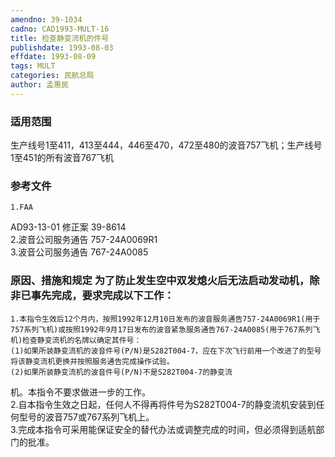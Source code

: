 ```yaml
---
amendno: 39-1034  
cadno: CAD1993-MULT-16  
title: 检查静变流机的件号  
publishdate: 1993-08-03  
effdate: 1993-08-09  
tags: MULT  
categories: 民航总局  
author: 孟惠民  
---
```

  
### 适用范围  
生产线号1至411，413至444，446至470，472至480的波音757飞机；生产线号1至451的所有波音767飞机  
  
<!--more-->  
### 参考文件  
    1.FAA  
AD93-13-01 修正案 39-8614  
    2.波音公司服务通告 757-24A0069R1  
    3.波音公司服务通告 767-24A0085  
  
### 原因、措施和规定 为了防止发生空中双发熄火后无法启动发动机，除非已事先完成，要求完成以下工作：  
    1.本指令生效后12个月内，按照1992年12月10日发布的波音服务通告757-24A0069R1(用于757系列飞机)或按照1992年9月17日发布的波音紧急服务通告767-24A0085(用于767系列飞机)检查静变流机的名牌以确定其件号：  
    (1)如果所装静变流机的波音件号(P/N)是S282T004-7，应在下次飞行前用一个改进了的型号将该静变流机更换并按照服务通告完成操作试验。  
    (2)如果所装静变流机的波音件号(P/N)不是S282T004-7的静变流  
      
机。本指令不要求做进一步的工作。  
    2.自本指令生效之日起，任何人不得再将件号为S282T004-7的静变流机安装到任何型号的波音757或767系列飞机上。  
    3.完成本指令可采用能保证安全的替代办法或调整完成的时间，但必须得到适航部门的批准。  
  
